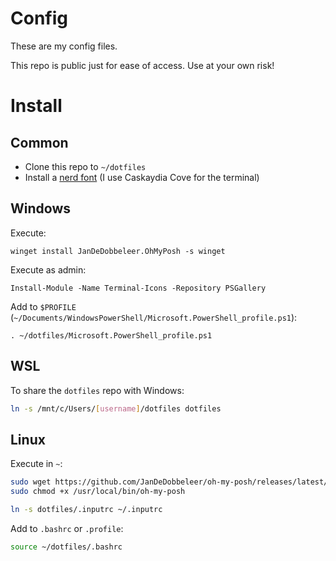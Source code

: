 # Config

These are my config files.

This repo is public just for ease of access. Use at your own risk!

# Install

## Common

 - Clone this repo to `~/dotfiles`
 - Install a [nerd font](https://www.nerdfonts.com/font-downloads) (I use Caskaydia Cove for the terminal)

## Windows

Execute:

```pwsh
winget install JanDeDobbeleer.OhMyPosh -s winget
```

Execute as admin:

```pwsh
Install-Module -Name Terminal-Icons -Repository PSGallery
```

Add to `$PROFILE` (`~/Documents/WindowsPowerShell/Microsoft.PowerShell_profile.ps1`):

```pwsh
. ~/dotfiles/Microsoft.PowerShell_profile.ps1
```

## WSL

To share the `dotfiles` repo with Windows:

```bash
ln -s /mnt/c/Users/[username]/dotfiles dotfiles
```

## Linux

Execute in `~`:

```bash
sudo wget https://github.com/JanDeDobbeleer/oh-my-posh/releases/latest/download/posh-linux-amd64 -O /usr/local/bin/oh-my-posh
sudo chmod +x /usr/local/bin/oh-my-posh

ln -s dotfiles/.inputrc ~/.inputrc
```

Add to `.bashrc` or `.profile`:

```bash
source ~/dotfiles/.bashrc
```
